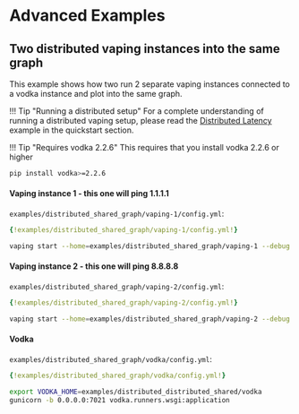 # Advanced Examples
## Two distributed vaping instances into the same graph

This example shows how two run 2 separate vaping instances connected to a vodka instance and plot into the same graph.

!!! Tip "Running a distributed setup"
  For a complete understanding of running a distributed vaping setup, please read the [Distributed Latency](../quickstart/#example-distributed-latency) example in the quickstart section.

!!! Tip "Requires vodka 2.2.6"
  This requires that you install vodka 2.2.6 or higher

  ```sh
  pip install vodka>=2.2.6
  ```

#### Vaping instance 1 - this one will ping 1.1.1.1

`examples/distributed_shared_graph/vaping-1/config.yml`:
```yml
{!examples/distributed_shared_graph/vaping-1/config.yml!}
```

```sh
vaping start --home=examples/distributed_shared_graph/vaping-1 --debug
```

#### Vaping instance 2 - this one will ping 8.8.8.8

`examples/distributed_shared_graph/vaping-2/config.yml`:
```yml
{!examples/distributed_shared_graph/vaping-2/config.yml!}
```

```sh
vaping start --home=examples/distributed_shared_graph/vaping-2 --debug
```

#### Vodka

`examples/distributed_shared_graph/vodka/config.yml`:
```yml
{!examples/distributed_shared_graph/vodka/config.yml!}
```

```sh
export VODKA_HOME=examples/distributed_distributed_shared/vodka
gunicorn -b 0.0.0.0:7021 vodka.runners.wsgi:application
```
